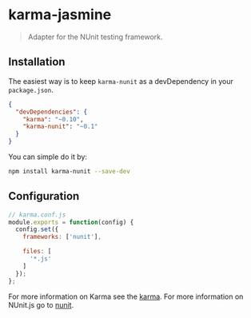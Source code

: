 # karma-jasmine

> Adapter for the NUnit testing framework.

## Installation

The easiest way is to keep `karma-nunit` as a devDependency in your `package.json`.
```json
{
  "devDependencies": {
    "karma": "~0.10",
    "karma-nunit": "~0.1"
  }
}
```

You can simple do it by:
```bash
npm install karma-nunit --save-dev
```

## Configuration
```js
// karma.conf.js
module.exports = function(config) {
  config.set({
    frameworks: ['nunit'],

    files: [
      '*.js'
    ]
  });
};
```

For more information on Karma see the [karma].
For more information on NUnit.js go to [nunit].


[karma]: http://karma-runner.github.com
[nunit]: https://github.com/nealxyc/nunit.js
